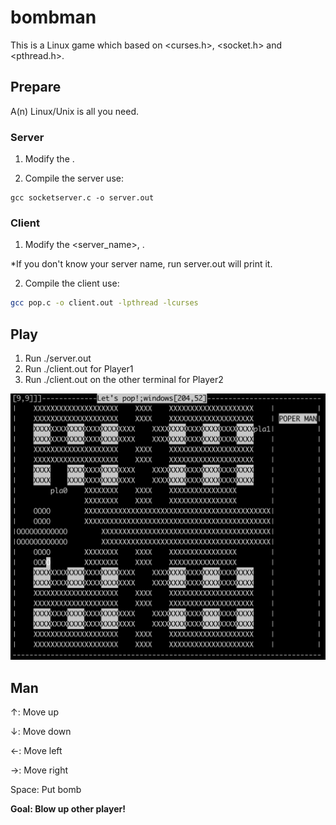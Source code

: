 # bombman

This is a Linux game which based on <curses.h>, <socket.h> and <pthread.h>. 

## Prepare

A(n) Linux/Unix is all you need.

### Server

1. Modify the <port>.

2. Compile the server use:

```
gcc socketserver.c -o server.out
```

### Client

1. Modify the <server_name>, <port>.

*If you don't know your server name, run server.out will print it.

2. Compile the client use:

```bash
gcc pop.c -o client.out -lpthread -lcurses
```

## Play

1. Run ./server.out
2. Run ./client.out for Player1
3. Run ./client.out on the other  terminal for Player2

![game](./pic/game.png)

## Man

↑: Move up

↓: Move down

←: Move left

→: Move right

Space: Put bomb

**Goal: Blow up other player!**

